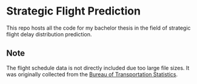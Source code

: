 # Strategic Flight Prediction
This repo hosts all the code for my bachelor thesis in the field of strategic flight delay distribution prediction.

## Note
The flight schedule data is not directly included due too large file sizes. It was originally collected from the [Bureau of Transportation Statistics](https://www.transtats.bts.gov/DL_SelectFields.aspx?gnoyr_VQ=FGJ&QO_fu146_anzr=b0-gvzr).